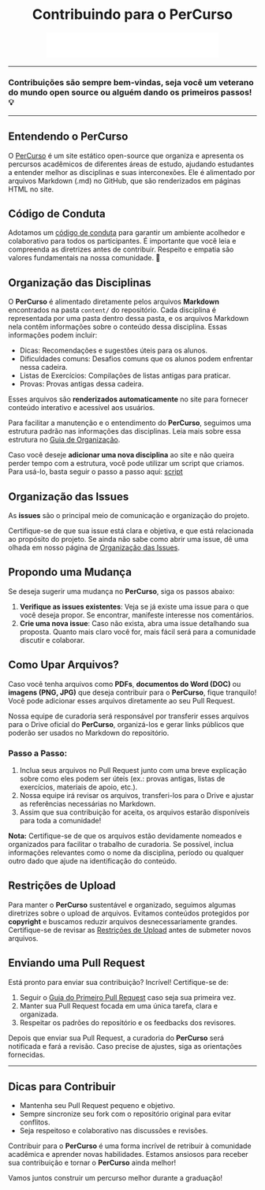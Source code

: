 <div align="center">
  <h1>Contribuindo para o PerCurso</h1>
  <img src="public/PerCurso2.svg" alt="PerCurso" width="350px">
  <hr>
</div>

### Contribuições são sempre bem-vindas, seja você um veterano do mundo open source ou alguém dando os primeiros passos! 💡

<hr>

## Entendendo o PerCurso

O [PerCurso](https://percurso.vercel.app/) é um site estático open-source que organiza e apresenta os percursos acadêmicos de diferentes áreas de estudo, ajudando estudantes a entender melhor as disciplinas e suas interconexões. Ele é alimentado por arquivos Markdown (.md) no GitHub, que são renderizados em páginas HTML no site.

## Código de Conduta

Adotamos um [código de conduta](CODE_OF_CONDUCT.md) para garantir um ambiente acolhedor e colaborativo para todos os participantes. É importante que você leia e compreenda as diretrizes antes de contribuir. Respeito e empatia são valores fundamentais na nossa comunidade. 🤝

## Organização das Disciplinas

O **PerCurso** é alimentado diretamente pelos arquivos **Markdown** encontrados na pasta `content/` do repositório. Cada disciplina é representada por uma pasta dentro dessa pasta, e os arquivos Markdown nela contêm informações sobre o conteúdo dessa disciplina. Essas informações podem incluir:

- Dicas: Recomendações e sugestões úteis para os alunos.
- Dificuldades comuns: Desafios comuns que os alunos podem enfrentar nessa cadeira.
- Listas de Exercícios: Compilações de listas antigas para praticar.
- Provas: Provas antigas dessa cadeira.

Esses arquivos são **renderizados automaticamente** no site para fornecer conteúdo interativo e acessível aos usuários.

Para facilitar a manutenção e o entendimento do **PerCurso**, seguimos uma estrutura padrão nas informações das disciplinas. Leia mais sobre essa estrutura no [Guia de Organização](https://github.com/luigischmitt/PerCurso/wiki/Organiza%C3%A7%C3%A3o-das-Disciplinas).

Caso você deseje **adicionar uma nova disciplina** ao site e não queira perder tempo com a estrutura, você pode utilizar um script que criamos. Para usá-lo, basta seguir o passo a passo aqui: [script](scripts/script.md)

## Organização das Issues

As **issues** são o principal meio de comunicação e organização do projeto. 

Certifique-se de que sua issue está clara e objetiva, e que está relacionada ao propósito do projeto. Se ainda não sabe como abrir uma issue, dê uma olhada em nosso página de [Organização das Issues](https://github.com/luigischmitt/PerCurso/wiki/Organiza%C3%A7%C3%A3o-das-Issues).

## Propondo uma Mudança

Se deseja sugerir uma mudança no **PerCurso**, siga os passos abaixo:
1. **Verifique as issues existentes**: Veja se já existe uma issue para o que você deseja propor. Se encontrar, manifeste interesse nos comentários.
2. **Crie uma nova issue**: Caso não exista, abra uma issue detalhando sua proposta. Quanto mais claro você for, mais fácil será para a comunidade discutir e colaborar.

## Como Upar Arquivos?

Caso você tenha arquivos como **PDFs**, **documentos do Word (DOC)** ou **imagens (PNG, JPG)** que deseja contribuir para o **PerCurso**, fique tranquilo! Você pode adicionar esses arquivos diretamente ao seu Pull Request.

Nossa equipe de curadoria será responsável por transferir esses arquivos para o Drive oficial do **PerCurso**, organizá-los e gerar links públicos que poderão ser usados no Markdown do repositório.

### Passo a Passo:
1. Inclua seus arquivos no Pull Request junto com uma breve explicação sobre como eles podem ser úteis (ex.: provas antigas, listas de exercícios, materiais de apoio, etc.).
2. Nossa equipe irá revisar os arquivos, transferi-los para o Drive e ajustar as referências necessárias no Markdown.
3. Assim que sua contribuição for aceita, os arquivos estarão disponíveis para toda a comunidade!

**Nota:** Certifique-se de que os arquivos estão devidamente nomeados e organizados para facilitar o trabalho de curadoria. Se possível, inclua informações relevantes como o nome da disciplina, período ou qualquer outro dado que ajude na identificação do conteúdo.

## Restrições de Upload

Para manter o **PerCurso** sustentável e organizado, seguimos algumas diretrizes sobre o upload de arquivos. Evitamos conteúdos protegidos por **copyright** e buscamos reduzir arquivos desnecessariamente grandes. Certifique-se de revisar as [Restrições de Upload](https://github.com/luigischmitt/PerCurso/wiki/Restri%C3%A7%C3%B5es-de-Upload) antes de submeter novos arquivos.

## Enviando uma Pull Request

Está pronto para enviar sua contribuição? Incrível! Certifique-se de:
1. Seguir o [Guia do Primeiro Pull Request](GuiaDoPrimeiroPR.md) caso seja sua primeira vez.
2. Manter sua Pull Request focada em uma única tarefa, clara e organizada.
3. Respeitar os padrões do repositório e os feedbacks dos revisores.

Depois que enviar sua Pull Request, a curadoria do **PerCurso** será notificada e fará a revisão. Caso precise de ajustes, siga as orientações fornecidas.

---

## Dicas para Contribuir

- Mantenha seu Pull Request pequeno e objetivo.
- Sempre sincronize seu fork com o repositório original para evitar conflitos.
- Seja respeitoso e colaborativo nas discussões e revisões.

Contribuir para o **PerCurso** é uma forma incrível de retribuir à comunidade acadêmica e aprender novas habilidades. Estamos ansiosos para receber sua contribuição e tornar o **PerCurso** ainda melhor!

Vamos juntos construir um percurso melhor durante a graduação! 
